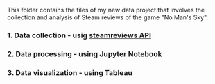  This folder contains the files of my new data project that involves the collection and analysis of Steam reviews of the game "No Man's Sky".

### 1. Data collection - usig [steamreviews API](https://github.com/woctezuma/download-steam-reviews)


### 2. Data processing - using Jupyter Notebook


### 3. Data visualization - using Tableau
